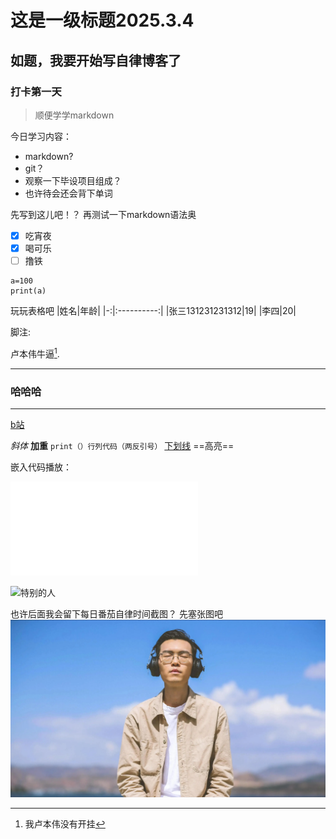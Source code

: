 
# 这是一级标题2025.3.4
## 如题，我要开始写自律博客了
### 打卡第一天
>顺便学学markdown

今日学习内容：
- markdown?
- git？
- 观察一下毕设项目组成？
- 也许待会还会背下单词
 
先写到这儿吧！？
再测试一下markdown语法奥

- [x] 吃宵夜
- [x] 喝可乐
- [ ] 撸铁
```python//语言
a=100
print(a)
```
玩玩表格吧
|姓名|年龄|
|-:|:----------:|
|张三131231231312|19|
|李四|20|

脚注:

卢本伟牛逼[^1].
[^1]:我卢本伟没有开挂
---
### 哈哈哈
---

[b站](bilibili.com "b小鬼")

*斜体*
**加重**
``print（）行列代码（两反引号）``
<u>下划线</u>
==高亮==

嵌入代码播放：
<iframe src="//player.bilibili.com/player.html?isOutside=true&aid=327623069&bvid=BV1JA411h7Gw&cid=171385214&p=1" scrolling="no" border="0" frameborder="no" framespacing="0" allowfullscreen="true"></iframe>

![特别的人](https://image.baidu.com/search/detail?ct=503316480&z=0&ipn=false&word=%E6%96%B9%E5%A4%A7%E5%90%8C&step_word=&hs=0&pn=50&spn=0&di=46137345&pi=0&rn=1&tn=baiduimagedetail&is=0%2C0&istype=0&ie=utf-8&oe=utf-8&in=&cl=2&lm=-1&st=undefined&cs=1164992545%2C82836586&os=1092675332%2C2099775038&simid=1164992545%2C82836586&adpicid=0&lpn=0&ln=1373&fr=&fmq=1741109081565_R&fm=&ic=undefined&s=undefined&hd=undefined&latest=undefined&copyright=undefined&se=&sme=&tab=0&width=undefined&height=undefined&face=undefined&ist=&jit=&cg=star&bdtype=11&oriquery=&objurl=https%3A%2F%2Fq5.itc.cn%2Fimages01%2F20250302%2F2327369a4c7846d8895f68be43df1ce0.jpeg&fromurl=ippr_z2C%24qAzdH3FAzdH3Fooo_z%26e3Bf5i7_z%26e3Bv54AzdH3FwAzdH3Fbmcla889d_8dddn8mc9&gsm=1e&rpstart=0&rpnum=0&islist=&querylist=&nojc=undefined&dyTabStr=MCwxMiwzLDEsMiwxMyw3LDYsNSw5&lid=9684404152775480975)

也许后面我会留下每日番茄自律时间截图？
先塞张图吧
![特别的人](../img/2025-3-4.png)

